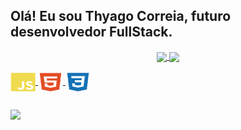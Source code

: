 ## Olá! Eu sou Thyago Correia, futuro desenvolvedor FullStack.

<div align="center">
  <a href="https://www.linkedin.com/in/thyagoasc" target="_blank">
  <img align="center" height="180em" src="https://github-readme-stats.vercel.app/api?username=thyagoasc&show_icons=true&theme=blue-green&include_all_commits=true&count_private=true"/>
  <img align="center" height="120em" src="https://github-readme-stats.vercel.app/api/top-langs/?username=thyagoasc&layout=compact&langs_count=7&theme=blue-green"/>
</div>
  <div style="display: inline_block"><br>
   <img align="center" height="30" width="40" src='https://github.com/devicons/devicon/blob/1119b9f84c0290e0f0b38982099a2bd027a48bf1/icons/javascript/javascript-plain.svg'/>
    <img align="center" height="30" width="40" src='https://github.com/devicons/devicon/blob/1119b9f84c0290e0f0b38982099a2bd027a48bf1/icons/html5/html5-plain.svg'/>
    <img align="center" height="30" width="40" src='https://github.com/devicons/devicon/blob/1119b9f84c0290e0f0b38982099a2bd027a48bf1/icons/css3/css3-plain.svg'/>
</div>

##
  
<div>
  <a href="https://www.linkedin.com/in/thyagoasc" target="_blank"><img src="https://img.shields.io/badge/-LinkedIn-%230077B5?style=for-the-badge&logo=linkedin&logoColor=white" target="_blank"></a>
</div>

##
  
